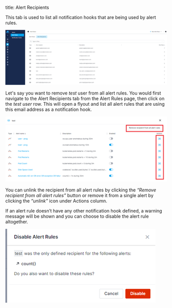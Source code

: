 title: Alert Recipients

This tab is used to list all notification hooks that are being used by alert rules. 

![Alert Recipients List](../images/alerts/alert-recipients-list.png)

Let's say you want to remove _test_ user from all alert rules. You would first navigate to the Alert Recipients tab from the Alert Rules page, then click on the _test user_ row. This will open a flyout and list all alert rules that are using this email address as a notification hook.

![Alert Recipients Remove](../images/alerts/alert-recipients-remove.png)

You can unlink the recipient from all alert rules by clicking the _“Remove recipient from all alert rules”_ button or remove it from a single alert by clicking the _“unlink”_ icon under Actions column.

If an alert rule doesn’t have any other notification hook defined, a warning message will be shown and you can choose to disable the alert rule altogether.

![Alert Recipients Disable Alert Rule](../images/alerts/alert-recipients-disable-alert-rule.png)



